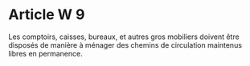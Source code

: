 # Article W 9

Les comptoirs, caisses, bureaux, et autres gros mobiliers doivent être disposés de manière à ménager des chemins de circulation maintenus libres en permanence.

